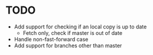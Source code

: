 TODO
====

* Add support for checking if an local copy is up to date
  - Fetch only, check if master is out of date
* Handle non-fast-forward case
* Add support for branches other than master
